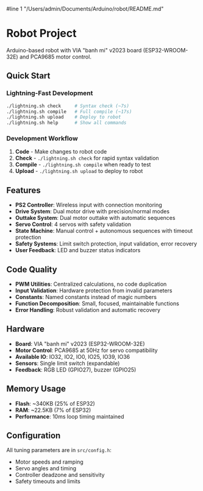 #line 1 "/Users/admin/Documents/Arduino/robot/README.md"
# Robot Project

Arduino-based robot with VIA "banh mi" v2023 board (ESP32-WROOM-32E) and PCA9685 motor control.

## Quick Start

### Lightning-Fast Development
```bash
./lightning.sh check     # Syntax check (~7s)
./lightning.sh compile   # Full compile (~17s)
./lightning.sh upload    # Deploy to robot
./lightning.sh help      # Show all commands
```

### Development Workflow
1. **Code** - Make changes to robot code
2. **Check** - `./lightning.sh check` for rapid syntax validation
3. **Compile** - `./lightning.sh compile` when ready to test
4. **Upload** - `./lightning.sh upload` to deploy to robot

## Features
- **PS2 Controller**: Wireless input with connection monitoring
- **Drive System**: Dual motor drive with precision/normal modes
- **Outtake System**: Dual motor outtake with automatic sequences
- **Servo Control**: 4 servos with safety validation
- **State Machine**: Manual control + autonomous sequences with timeout protection
- **Safety Systems**: Limit switch protection, input validation, error recovery
- **User Feedback**: LED and buzzer status indicators

## Code Quality
- **PWM Utilities**: Centralized calculations, no code duplication
- **Input Validation**: Hardware protection from invalid parameters
- **Constants**: Named constants instead of magic numbers
- **Function Decomposition**: Small, focused, maintainable functions
- **Error Handling**: Robust validation and automatic recovery

## Hardware
- **Board**: VIA "banh mi" v2023 (ESP32-WROOM-32E)
- **Motor Control**: PCA9685 at 50Hz for servo compatibility
- **Available IO**: IO32, IO2, IO0, IO25, IO39, IO36
- **Sensors**: Single limit switch (expandable)
- **Feedback**: RGB LED (GPIO27), buzzer (GPIO25)

## Memory Usage
- **Flash**: ~340KB (25% of ESP32)
- **RAM**: ~22.5KB (7% of ESP32)
- **Performance**: 10ms loop timing maintained

## Configuration
All tuning parameters are in `src/config.h`:
- Motor speeds and ramping
- Servo angles and timing
- Controller deadzone and sensitivity
- Safety timeouts and limits
